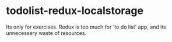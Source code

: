 # todolist-redux-localstorage


Its only for exercises. Redux is too much for 'to do list' app, and its unnecessery waste of resources. 
